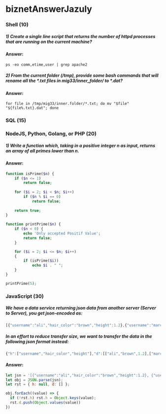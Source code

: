 # biznetAnswerJazuly
### Shell (10)
##### 1) Create a single line script that returns the number of httpd processes that are running on the current machine?
#### Answer:
```shell
ps -eo comm,etime,user | grep apache2
```

##### 2) From the current folder (/tmp), provide some bash commands that will rename all the *.txt files in mig33/inner_folder/ to *.dat?
#### Answer:
```shell
for file in /tmp/mig33/inner.folder/*.txt; do mv "$file" "${file%.txt}.dat"; done
```

### SQL (15)

### NodeJS, Python, Golang, or PHP (20)
##### 1) Write a function which, taking in a positive integer n as input, returns an array of all primes lower than n.
#### Answer:
```php
function isPrime($n) { 
    if ($n <= 1) 
        return false; 
  
    for ($i = 2; $i < $n; $i++) 
        if ($n % $i == 0) 
            return false; 
  
    return true; 
} 
  
function printPrime($n) {
	if ($n < 0) {
		echo 'Only accepted Positif Value';
		return false;
	}

    for ($i = 2; $i <= $n; $i++)  
    { 
        if (isPrime($i)) 
            echo $i . " "; 
    } 
}

printPrime(5);
```

### JavaScript (30)
##### We have a data service returning json data from another server (Server to Server), you get json-encoded as:
```javascript
[{"username":"ali","hair_color":"brown","height":1.2},{"username":"marc","hair_color":"blue","height":1.4},{"username":"joe","hair_color":"brown","height":1.7},{"username":"zehua","hair_color":"black","height":1.8}]
```

##### In an effort to reduce transfer size, we want to transfer the data in the following json format instead:
```javascript
{"h":["username","hair_color","height"],"d":[["ali","brown",1.2],["marc","blue",1.4],["joe","brown",1.7],["zehua","black",1.8]]}
```

#### Answer:
```javascript
let jsn = '[{"username":"ali","hair_color":"brown","height":1.2}, {"username":"marc","hair_color":"blue","height":1.4},{"username":"joe","hair_color":"brown","height":1.7},{"username":"zehua","hair_color":"black","height":1.8}]';
let obj = JSON.parse(jsn);
let rst = { h: null, d: [] };

obj.forEach((value) => {
  if (!rst.h) rst.h = Object.keys(value);
  rst.d.push(Object.values(value))
})
```
